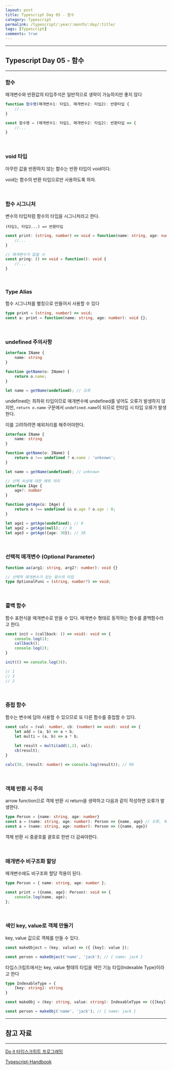 ```yaml
---
layout: post
title: Typescript Day 05 - 함수
category: Typescript
permalink: /typescript/:year/:month/:day/:title/
tags: [Typescript]
comments: true
---
```


---

## Typescript Day 05 - 함수

---

### 함수

매개변수와 반환값의 타입주석은 일반적으로 생략이 가능하지만 좋지 않다

```typescript
function 함수명(매개변수1: 타입1, 매개변수2: 타입2): 반환타입 {
	//...    
}

const 함수명 = (매개변수1: 타입1, 매개변수2: 타입2): 반환타입 => {
    //...
}
```

<br>

### void 타입

아무런 값을 반환하지 않는 함수는 반환 타입이 void이다.

void는 함수의 반환 타입으로만 사용하도록 하자.

<br>

### 함수 시그니처

변수의 타입처럼 함수의 타입을 시그니처라고 한다.

`(타입1, 타입2...) => 반환타입`

```typescript
const print: (string, number) => void = function(name: string, age: number): void {
    //...
}

// 매개변수가 없을 시
const pring: () => void = function(): void {
    //...
}
```

<br>

### Type Alias

함수 시그니처를 별칭으로 만들어서 사용할 수 있다

```typescript
type print = (string, number) => void;
const a: print = function(name: string, age: number): void {};
```

<br>

### undefined 주의사항

```typescript
interface IName {
    name: string
}

function getName(o: IName) {
    return o.name;
}

let name = getName(undefined); // 오류
```

undefined는 최하위 타입이므로 매개변수에 undefined를 넣어도 오류가 발생하지 않지만, `return o.name` 구문에서 `undefined.name`이 되므로 런타임 시 타입 오류가 발생한다.

이를 고려하려면 예외처리를 해주어야한다.

```typescript
interface IName {
    name: string
}

function getName(o: IName) {
    return o !== undefined ? o.name : 'unknown';
}

let name = getName(undefined); // unknown

// 선택 속성에 대한 예외 처리
interface IAge {
    age?: number
}

function getAge(o: IAge) {
    return o !== undefined && o.age ? o.age : 0;
}

let age1 = getAge(undefined); // 0
let age2 = getAge(null); // 0
let age3 = getAge({age: 30}); // 30
```

<br>

### 선택적 매개변수 (Optional Parameter)

```typescript
function aa(arg1: string, arg2?: number): void {}

// 선택적 매개변수가 있는 함수의 타입
type OptionalFunc = (string, number?) => void;
```

<br>

### 콜백 함수

함수 표현식을 매개변수로 받을 수 있다. 매개변수 형태로 동작하는 함수를 콜백함수라고 한다.

```typescript
const init = (callback: () => void): void => {
    console.log(1);
    callback();
    console.log(2);
}

init(() => console.log(3));

// 1
// 3
// 2
```

<br>

### 중첩 함수

함수는 변수에 담아 사용할 수 있으므로 또 다른 함수를 중첩할 수 있다.

```typescript
const calc = (val: number, cb: (number) => void): void => {
    let add = (a, b) => a + b;
    let multi = (a, b) => a * b;
    
    let result = multi(add(1,2), val);
    cb(result);
}

calc(30, (result: number) => console.log(result)); // 90
```

<br>

### 객체 반환 시 주의

arrow function으로 객체 반환 시 return을 생략하고 다음과 같이 작성하면 오류가 발생한다.

```typescript
type Person = {name: string, age: number}
const a = (name: string, age: number): Person => {name, age} // 오류, 복합 실핼문으로 해석 
const a = (name: string, age: number): Person => ({name, age})
```

객체 반환 시 중괄호를 괄호로 한번 더 감싸야한다.

<br>

### 매개변수 비구조화 할당

매개변수에도 비구조화 할당 적용이 된다.

```typescript
type Person = { name: string, age: number };

const print = ({name, age}: Person): void => {
    console.log(name, age);
};
```

<br>

### 색인 key, value로 객체 만들기

key, value 값으로 객체를 만들 수 있다.

```typescript
const makeObject = (key, value) => ({ [key]: value });

const person = makeObject('name', 'jack'); // { name: jack }
```

타입스크립트에서는 key, value 형태의 타입을 색인 기능 타입(Indexable Type)이라고 한다

```typescript
type IndexableType = {
    [key: string]: string
}

const makeObj = (key: string, value: string): IndexableType => ({[key]: value});

const person = makeObj('name', 'jack'); // { name: jack }
```



---

## 참고 자료

---

[Do it 타입스크립트 프로그래밍](https://books.google.co.kr/books/about/Do_it_%ED%83%80%EC%9E%85%EC%8A%A4%ED%81%AC%EB%A6%BD%ED%8A%B8_%ED%94%84%EB%A1%9C%EA%B7%B8%EB%9E%98%EB%B0%8D.html?id=8cjTDwAAQBAJ&printsec=frontcover&source=kp_read_button&redir_esc=y#v=onepage&q&f=false)

[Typescript-Handbook](https://typescript-kr.github.io/pages/basic-types.html)

